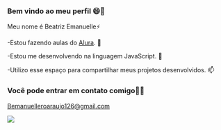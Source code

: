 ### Bem vindo ao meu perfil 😄💙

Meu nome é Beatriz Emanuelle⚡

-Estou fazendo aulas do [Alura](https://www.alura.com.br). 🌱

-Estou me desenvolvendo na linguagem JavaScript. 🔭

-Utilizo esse espaço para compartilhar meus projetos desenvolvidos. 📫 

### Você pode entrar em contato comigo📧💬

Bemanuelleroaraujo126@gmail.com

![](https://media.tenor.com/f4PUj7wUIm4AAAAM/cat-tongue.gif)
